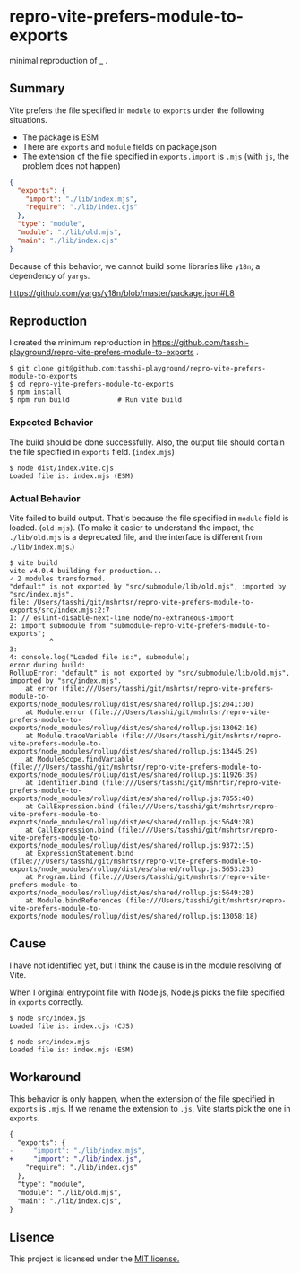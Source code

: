 # repro-vite-prefers-module-to-exports

minimal reproduction of \_ .

## Summary

Vite prefers the file specified in `module` to `exports` under the following situations.

- The package is ESM
- There are `exports` and `module` fields on package.json
- The extension of the file specified in `exports.import` is `.mjs` (with `js`, the problem does not happen)

```json
{
  "exports": {
    "import": "./lib/index.mjs",
    "require": "./lib/index.cjs"
  },
  "type": "module",
  "module": "./lib/old.mjs",
  "main": "./lib/index.cjs"
}
```

Because of this behavior, we cannot build some libraries like `y18n`; a dependency of `yargs`.

https://github.com/yargs/y18n/blob/master/package.json#L8

## Reproduction

I created the minimum reproduction in https://github.com/tasshi-playground/repro-vite-prefers-module-to-exports .

```shell
$ git clone git@github.com:tasshi-playground/repro-vite-prefers-module-to-exports
$ cd repro-vite-prefers-module-to-exports
$ npm install
$ npm run build            # Run vite build
```

### Expected Behavior

The build should be done successfully.
Also, the output file should contain the file specified in `exports` field. (`index.mjs`)

```shell
$ node dist/index.vite.cjs
Loaded file is: index.mjs (ESM)
```

### Actual Behavior

Vite failed to build output.
That's because the file specified in `module` field is loaded. (`old.mjs`).
(To make it easier to understand the impact, the `./lib/old.mjs` is a deprecated file, and the interface is different from `./lib/index.mjs`.)

```shell
$ vite build        
vite v4.0.4 building for production...
✓ 2 modules transformed.
"default" is not exported by "src/submodule/lib/old.mjs", imported by "src/index.mjs".
file: /Users/tasshi/git/mshrtsr/repro-vite-prefers-module-to-exports/src/index.mjs:2:7
1: // eslint-disable-next-line node/no-extraneous-import
2: import submodule from "submodule-repro-vite-prefers-module-to-exports";
          ^
3: 
4: console.log("Loaded file is:", submodule);
error during build:
RollupError: "default" is not exported by "src/submodule/lib/old.mjs", imported by "src/index.mjs".
    at error (file:///Users/tasshi/git/mshrtsr/repro-vite-prefers-module-to-exports/node_modules/rollup/dist/es/shared/rollup.js:2041:30)
    at Module.error (file:///Users/tasshi/git/mshrtsr/repro-vite-prefers-module-to-exports/node_modules/rollup/dist/es/shared/rollup.js:13062:16)
    at Module.traceVariable (file:///Users/tasshi/git/mshrtsr/repro-vite-prefers-module-to-exports/node_modules/rollup/dist/es/shared/rollup.js:13445:29)
    at ModuleScope.findVariable (file:///Users/tasshi/git/mshrtsr/repro-vite-prefers-module-to-exports/node_modules/rollup/dist/es/shared/rollup.js:11926:39)
    at Identifier.bind (file:///Users/tasshi/git/mshrtsr/repro-vite-prefers-module-to-exports/node_modules/rollup/dist/es/shared/rollup.js:7855:40)
    at CallExpression.bind (file:///Users/tasshi/git/mshrtsr/repro-vite-prefers-module-to-exports/node_modules/rollup/dist/es/shared/rollup.js:5649:28)
    at CallExpression.bind (file:///Users/tasshi/git/mshrtsr/repro-vite-prefers-module-to-exports/node_modules/rollup/dist/es/shared/rollup.js:9372:15)
    at ExpressionStatement.bind (file:///Users/tasshi/git/mshrtsr/repro-vite-prefers-module-to-exports/node_modules/rollup/dist/es/shared/rollup.js:5653:23)
    at Program.bind (file:///Users/tasshi/git/mshrtsr/repro-vite-prefers-module-to-exports/node_modules/rollup/dist/es/shared/rollup.js:5649:28)
    at Module.bindReferences (file:///Users/tasshi/git/mshrtsr/repro-vite-prefers-module-to-exports/node_modules/rollup/dist/es/shared/rollup.js:13058:18)
```

## Cause

I have not identified yet, but I think the cause is in the module resolving of Vite.

When I original entrypoint file with Node.js, Node.js picks the file specified in `exports` correctly.

```shell
$ node src/index.js 
Loaded file is: index.cjs (CJS)
```

```shell
$ node src/index.mjs
Loaded file is: index.mjs (ESM)
```

## Workaround

This behavior is only happen, when the extension of the file specified in `exports` is `.mjs`.
If we rename the extension to `.js`, Vite starts pick the one in `exports`.

```diff
{
  "exports": {
-     "import": "./lib/index.mjs",
+     "import": "./lib/index.js",
    "require": "./lib/index.cjs"
  },
  "type": "module",
  "module": "./lib/old.mjs",
  "main": "./lib/index.cjs",
}
```

## Lisence

This project is licensed under the [MIT license.](./LICENSE)
